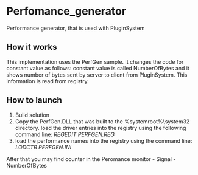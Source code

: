 # Perfomance_generator
Performance generator, that is used with PluginSystem

## How it works
This implementation uses the PerfGen sample. It changes the code for constant value as follows: constant value is called NumberOfBytes and it shows number of bytes sent by server to client from PluginSystem. This information is read from registry.

## How to launch

1. Build solution
2. Copy the PerfGen.DLL that was built to the %systemroot%\system32 directory.
load the driver entries into the registry using the following command line: *REGEDIT PERFGEN.REG*
3. load the performance names into the registry using the command line: *LODCTR PERFGEN.INI*

After that you may find counter in the Peromance monitor - Signal - NumberOfBytes
